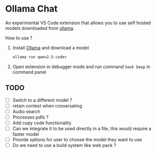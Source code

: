 # Ollama Chat

An experimental VS Code extension that allows you to use self hosted models downloaded from [ollama](https://ollama.com/download).

How to use ?

1. Install [Ollama](https://ollama.com/download) and download a model

    ```bash
    ollama run qwen2.5-coder
    ```

2. Open extension in debugger mode and run command `Seek Deep` in command panel

## TODO

* [ ] Switch to a different model ?
* [ ] retain context when conversating
* [ ] Audio search
* [ ] Processes pdfs ?
* [ ] Add copy code functionality
* [ ] Can we integrate it to be used directly in a file, this would require a faster model
* [ ] Provide options for user to choose the model they want to use
* [ ] Do we need to use a build system like web pack ?

